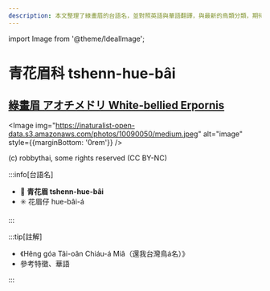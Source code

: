 ```yaml
---
description: 本文整理了綠畫眉的台語名，並對照英語與華語翻譯，與最新的鳥類分類，期待能夠供未來的台語鳥類圖鑑當作參考
---
```


import Image from '@theme/IdealImage';

# 青花眉科 tshenn-hue-bâi

## [綠畫眉 アオチメドリ White-bellied Erpornis](https://ebird.org/species/whbyuh1)

<Image img="https://inaturalist-open-data.s3.amazonaws.com/photos/10090050/medium.jpeg" alt="image" style={{marginBottom: '0rem'}} />

<p className="image-caption">
(c) robbythai, some rights reserved (CC BY-NC)
</p>

:::info[台語名]

- 🎯 **青花眉 tshenn-hue-bâi**
- ✳️ 花眉仔 hue-bâi-á

:::

:::tip[註解]

- 《Hêng góa Tâi-oân Chiáu-á Miâ（還我台灣鳥á名）》
- 參考特徵、華語

:::
